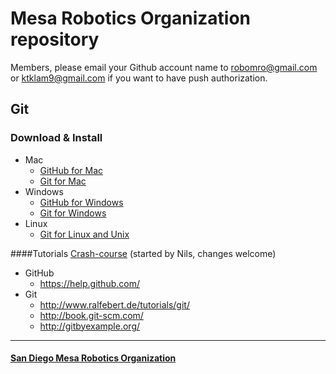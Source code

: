 # Mesa Robotics Organization repository

Members, please email your Github account name to robomro@gmail.com or ktklam9@gmail.com if you want to have 
push authorization.

## Git
### Download & Install
- Mac
	- [GitHub for Mac](http://mac.github.com/)
	- [Git for Mac](http://code.google.com/p/git-osx-installer/downloads/list)
- Windows
	- [GitHub for Windows](http://windows.github.com/)
	- [Git for Windows](http://code.google.com/p/msysgit/downloads/list?q=full+installer+official+git)
- Linux
	- [Git for Linux and Unix](http://git-scm.com/download/linux/)

####Tutorials
[Crash-course](https://github.com/SweedJesus/Beaglebone-Black-Stuff/blob/master/Git_help.md) (started by Nils, changes welcome)
- GitHub
	- https://help.github.com/
- Git
	- http://www.ralfebert.de/tutorials/git/
	- http://book.git-scm.com/
	- http://gitbyexample.org/

- - -

#### [San Diego Mesa Robotics Organization](http://www.mesarobotics.org/)
